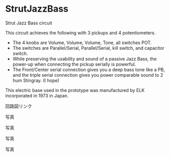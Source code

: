 # StrutJazzBass
Strut Jazz Bass circuit

This circuit achieves the following with 3 pickups and 4 potentiometers.

- The 4 knobs are Volume, Volume, Volume, Tone, all switches POT.
- The switches are Parallel/Serial, Parallel/Serial, kill switch, and capacitor switch.
- While preserving the usability and sound of a passive Jazz Bass, the power-up when connecting the pickup serially is powerful.
- The Front/Center serial connection gives you a deep bass tone like a PB, and the triple serial connection gives you power comparable sound to 2 hum Stingray. (I hope)

This electric base used in the prototype was manufactured by ELK incorporated in 1973 in Japan.

回路図リンク

写真

写真

写真

写真

